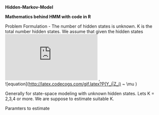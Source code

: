 **Hidden-Markov-Model**

**Mathematics behind HMM with code in R**

Problem Formulation -
The number of hidden states is unknown. K is the total number hidden states. We assume that given the hidden states 
![equation](http://latex.codecogs.com/gif.latex?Z_i) ,  
![equation](http://latex.codecogs.com/gif.latex?P(Y_i|Z_i) ~ \mu )

Generally for state-space modeling with unknown hidden states. Lets K = 2,3,4 or more. We are suppose to estimate suitable K.

Paramters to estimate 



